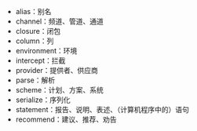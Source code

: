 - alias：别名
- channel：频道、管道、通道
- closure：闭包
- column：列
- environment：环境
- intercept：拦截
- provider：提供者、供应商
- parse：解析
- scheme：计划、方案、系统
- serialize：序列化
- statement：报告、说明、表述、（计算机程序中的）语句
- recommend：建议、推荐、劝告
